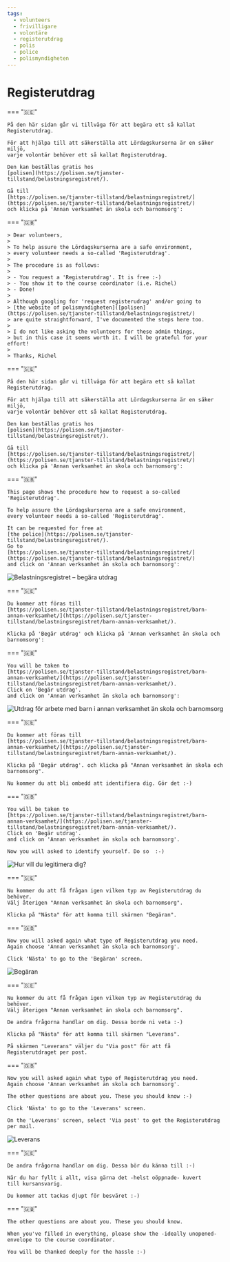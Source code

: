 ```yaml
---
tags:
  - volunteers
  - frivilligare
  - volontäre
  - registerutdrag
  - polis
  - police
  - polismyndigheten
---
```


# Registerutdrag

=== "🇸🇪"

    På den här sidan går vi tillväga för att begära ett så kallat Registerutdrag.

    För att hjälpa till att säkerställa att Lördagskurserna är en säker miljö,
    varje volontär behöver ett så kallat Registerutdrag.

    Den kan beställas gratis hos
    [polisen](https://polisen.se/tjanster-tillstand/belastningsregistret/).

    Gå till
    [https://polisen.se/tjanster-tillstand/belastningsregistret/](https://polisen.se/tjanster-tillstand/belastningsregistret/)
    och klicka på 'Annan verksamhet än skola och barnomsorg':

=== "🇬🇧"

    > Dear volunteers,
    >
    > To help assure the Lördagskurserna are a safe environment,
    > every volunteer needs a so-called 'Registerutdrag'.
    >
    > The procedure is as follows:
    >
    > - You request a 'Registerutdrag'. It is free :-)
    > - You show it to the course coordinator (i.e. Richel)
    > - Done!
    >
    > Although googling for 'request registerudrag' and/or going to
    > [the website of polismyndigheten]([polisen](https://polisen.se/tjanster-tillstand/belastningsregistret/)
    > are quite straightforward, I've documented the steps here too.
    > 
    > I do not like asking the volunteers for these admin things,
    > but in this case it seems worth it. I will be grateful for your effort!
    >
    > Thanks, Richel

=== "🇸🇪"

    På den här sidan går vi tillväga för att begära ett så kallat Registerutdrag.

    För att hjälpa till att säkerställa att Lördagskurserna är en säker miljö,
    varje volontär behöver ett så kallat Registerutdrag.

    Den kan beställas gratis hos
    [polisen](https://polisen.se/tjanster-tillstand/belastningsregistret/).

    Gå till
    [https://polisen.se/tjanster-tillstand/belastningsregistret/](https://polisen.se/tjanster-tillstand/belastningsregistret/)
    och klicka på 'Annan verksamhet än skola och barnomsorg':

=== "🇬🇧"

    This page shows the procedure how to request a so-called 'Registerutdrag'.

    To help assure the Lördagskurserna are a safe environment,
    every volunteer needs a so-called 'Registerutdrag'.

    It can be requested for free at
    [the police](https://polisen.se/tjanster-tillstand/belastningsregistret/).
    Go to
    [https://polisen.se/tjanster-tillstand/belastningsregistret/](https://polisen.se/tjanster-tillstand/belastningsregistret/)
    and click on 'Annan verksamhet än skola och barnomsorg':

![Belastningsregistret – begära utdrag](registerutdrag_annotated.png)

=== "🇸🇪"

    Du kommer att föras till
    [https://polisen.se/tjanster-tillstand/belastningsregistret/barn-annan-verksamhet/](https://polisen.se/tjanster-tillstand/belastningsregistret/barn-annan-verksamhet/).

    Klicka på 'Begär utdrag' och klicka på 'Annan verksamhet än skola och barnomsorg':

=== "🇬🇧"

    You will be taken to
    [https://polisen.se/tjanster-tillstand/belastningsregistret/barn-annan-verksamhet/](https://polisen.se/tjanster-tillstand/belastningsregistret/barn-annan-verksamhet/).
    Click on 'Begär utdrag'.
    and click on 'Annan verksamhet än skola och barnomsorg':

![Utdrag för arbete med barn i annan verksamhet än skola och barnomsorg](registerutdrag_annan_annotated.png)

=== "🇸🇪"

    Du kommer att föras till
    [https://polisen.se/tjanster-tillstand/belastningsregistret/barn-annan-verksamhet/](https://polisen.se/tjanster-tillstand/belastningsregistret/barn-annan-verksamhet/).

    Klicka på 'Begär utdrag'. och klicka på "Annan verksamhet än skola och barnomsorg".

    Nu kommer du att bli ombedd att identifiera dig. Gör det :-)

=== "🇬🇧"

    You will be taken to
    [https://polisen.se/tjanster-tillstand/belastningsregistret/barn-annan-verksamhet/](https://polisen.se/tjanster-tillstand/belastningsregistret/barn-annan-verksamhet/).
    Click on 'Begär utdrag'.
    and click on 'Annan verksamhet än skola och barnomsorg'.

    Now you will asked to identify yourself. Do so  :-)

![Hur vill du legitimera dig?](registerutdrag_legitimation.png)

=== "🇸🇪"

    Nu kommer du att få frågan igen vilken typ av Registerutdrag du behöver.
    Välj återigen "Annan verksamhet än skola och barnomsorg". 

    Klicka på "Nästa" för att komma till skärmen "Begäran".

=== "🇬🇧"

    Now you will asked again what type of Registerutdrag you need.
    Again choose 'Annan verksamhet än skola och barnomsorg'.

    Click 'Nästa' to go to the 'Begäran' screen.

![Begäran](registerutdag_begaeran_list.png)

=== "🇸🇪"

    Nu kommer du att få frågan igen vilken typ av Registerutdrag du behöver.
    Välj återigen "Annan verksamhet än skola och barnomsorg".

    De andra frågorna handlar om dig. Dessa borde ni veta :-)

    Klicka på "Nästa" för att komma till skärmen "Leverans".

    På skärmen "Leverans" väljer du "Via post" för att få
    Registerutdraget per post.

=== "🇬🇧"

    Now you will asked again what type of Registerutdrag you need.
    Again choose 'Annan verksamhet än skola och barnomsorg'.

    The other questions are about you. These you should know :-)

    Click 'Nästa' to go to the 'Leverans' screen.

    On the 'Leverans' screen, select 'Via post' to get the Registerutdrag
    per mail.

![Leverans](registerutdrag_leverans_annotated.png)

=== "🇸🇪"

    De andra frågorna handlar om dig. Dessa bör du känna till :-)

    När du har fyllt i allt, visa gärna det -helst oöppnade- kuvert
    till kursansvarig.

    Du kommer att tackas djupt för besväret :-)

=== "🇬🇧"

    The other questions are about you. These you should know.

    When you've filled in everything, please show the -ideally unopened-
    envelope to the course coordinator.

    You will be thanked deeply for the hassle :-)
